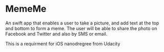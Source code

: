 
# MemeMe #

An swift app that enables a user to take a picture, and add text at the top and bottom to form a meme. The user will be able to share the photo on Facebook and Twitter and also by SMS or email.

This is a requirment for iOS nanodregree from Udacity

